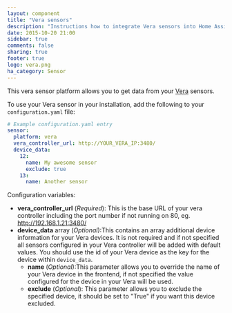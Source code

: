 ```yaml
---
layout: component
title: "Vera sensors"
description: "Instructions how to integrate Vera sensors into Home Assistant."
date: 2015-10-20 21:00
sidebar: true
comments: false
sharing: true
footer: true
logo: vera.png
ha_category: Sensor
---
```



This vera sensor platform allows you to get data from your [Vera](http://getvera.com/) sensors.

To use your Vera sensor in your installation, add the following to your `configuration.yaml` file:

```yaml
# Example configuration.yaml entry
sensor:
  platform: vera
  vera_controller_url: http://YOUR_VERA_IP:3480/
  device_data:
    12:
      name: My awesome sensor
      exclude: true
    13:
      name: Another sensor
```

Configuration variables:

- **vera_controller_url** (*Required*): This is the base URL of your vera controller including the port number if not running on 80, eg. http://192.168.1.21:3480/
- **device_data** array (*Optional*):This contains an array additional device information for your Vera devices. It is not required and if not specified all sensors configured in your Vera controller will be added with default values. You should use the id of your Vera device as the key for the device within `device_data`.
  - **name** (*Optional*):This parameter allows you to override the name of your Vera device in the frontend, if not specified the value configured for the device in your Vera will be used.
  - **exclude** (*Optional*): This parameter allows you to exclude the specified device, it should be set to "True" if you want this device excluded.
